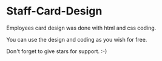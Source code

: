 # Staff-Card-Design
Employees card design was done with html and css coding.

You can use the design and coding as you wish for free.

Don't forget to give stars for support. :-)
